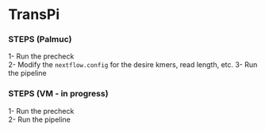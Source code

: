 # TransPi

### STEPS (Palmuc)

1- Run the precheck  
2- Modify the `nextflow.config` for the desire kmers, read length, etc. 
3- Run the pipeline


### STEPS (VM - in progress)

1- Run the precheck  
2- Run the pipeline

